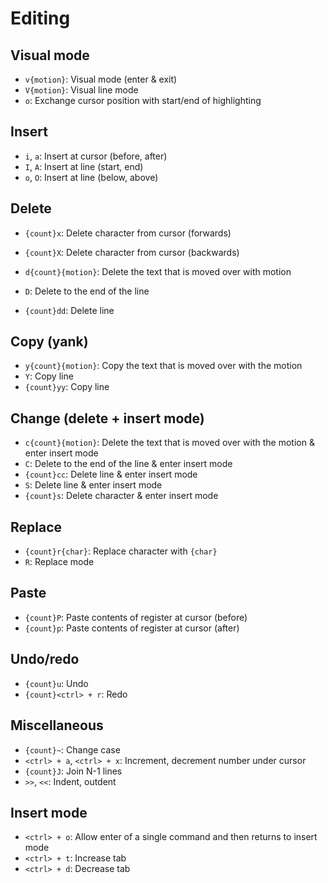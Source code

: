 # Editing

## Visual mode

- `v{motion}`: Visual mode (enter & exit)
- `V{motion}`: Visual line mode
- `o`: Exchange cursor position with start/end of highlighting

## Insert

- `i`, `a`: Insert at cursor (before, after)
- `I`, `A`: Insert at line (start, end)
- `o`, `O`: Insert at line (below, above)

## Delete

- `{count}x`: Delete character from cursor (forwards)
- `{count}X`: Delete character from cursor (backwards)

- `d{count}{motion}`: Delete the text that is moved over with motion
- `D`: Delete to the end of the line
- `{count}dd`: Delete line

## Copy (yank)

- `y{count}{motion}`: Copy the text that is moved over with the motion
- `Y`: Copy line
- `{count}yy`: Copy line

## Change (delete + insert mode)

- `c{count}{motion}`: Delete the text that is moved over with the motion & enter insert mode
- `C`: Delete to the end of the line & enter insert mode
- `{count}cc`: Delete line & enter insert mode
- `S`: Delete line & enter insert mode
- `{count}s`: Delete character & enter insert mode

## Replace

- `{count}r{char}`: Replace character with `{char}`
- `R`: Replace mode

## Paste

- `{count}P`: Paste contents of register at cursor (before)
- `{count}p`: Paste contents of register at cursor (after)

## Undo/redo

- `{count}u`: Undo
- `{count}<ctrl> + r`: Redo

## Miscellaneous

- `{count}~`: Change case
- `<ctrl> + a`, `<ctrl> + x`: Increment, decrement number under cursor
- `{count}J`: Join N-1 lines
- `>>`, `<<`: Indent, outdent

## Insert mode

- `<ctrl> + o`: Allow enter of a single command and then returns to insert mode
- `<ctrl> + t`: Increase tab
- `<ctrl> + d`: Decrease tab
